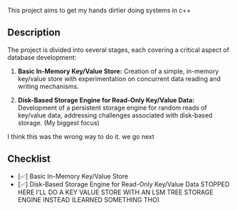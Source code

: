This project aims to get my hands dirtier doing systems in c++

## Description

The project is divided into several stages, each covering a critical aspect of database development:

1. **Basic In-Memory Key/Value Store:** Creation of a simple, in-memory key/value store with experimentation on concurrent data reading and writing mechanisms.

2. **Disk-Based Storage Engine for Read-Only Key/Value Data:** Development of a persistent storage engine for random reads of key/value data, addressing challenges associated with disk-based storage. (My biggest focus)

I think this was the wrong way to do it. we go next

## Checklist

- [✅] Basic In-Memory Key/Value Store
- [✅] Disk-Based Storage Engine for Read-Only Key/Value Data
STOPPED HERE I'LL DO A KEY VALUE STORE WITH AN LSM TREE STORAGE ENGINE INSTEAD (LEARNED SOMETHING THO)
